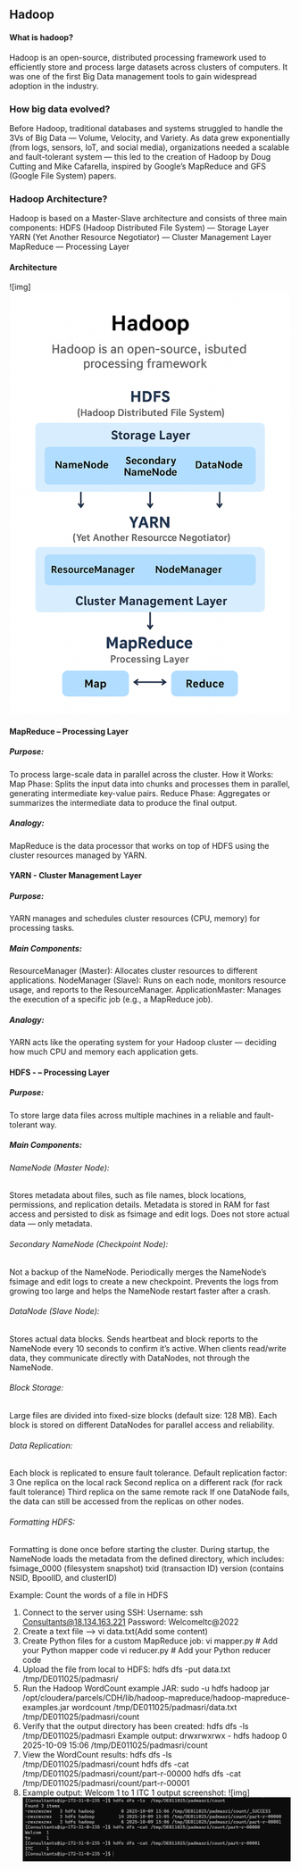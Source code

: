 ## Hadoop
#### What is hadoop?
Hadoop is an open-source, distributed processing framework used to efficiently store and process large datasets across clusters of computers. It was one of the first Big Data management tools to gain widespread adoption in the industry.
### How big data evolved?
Before Hadoop, traditional databases and systems struggled to handle the 3Vs of Big Data — Volume, Velocity, and Variety.
As data grew exponentially (from logs, sensors, IoT, and social media), organizations needed a scalable and fault-tolerant system — this led to the creation of Hadoop by Doug Cutting and Mike Cafarella, inspired by Google’s MapReduce and GFS (Google File System) papers.
### Hadoop Architecture?
Hadoop is based on a Master-Slave architecture and consists of three main components:
HDFS (Hadoop Distributed File System) — Storage Layer
YARN (Yet Another Resource Negotiator) — Cluster Management Layer
MapReduce — Processing Layer

#### Architecture
![img]![Hadoop Architecture.png](Images/Hadoop%20Architecture.png)

#### MapReduce – Processing Layer
##### Purpose:
To process large-scale data in parallel across the cluster.
How it Works:
Map Phase:
Splits the input data into chunks and processes them in parallel, generating intermediate key-value pairs.
Reduce Phase:
Aggregates or summarizes the intermediate data to produce the final output.
##### Analogy:
MapReduce is the data processor that works on top of HDFS using the cluster resources managed by YARN.

#### YARN - Cluster Management Layer
##### Purpose:
YARN manages and schedules cluster resources (CPU, memory) for processing tasks.
##### Main Components:
ResourceManager (Master): Allocates cluster resources to different applications.
NodeManager (Slave): Runs on each node, monitors resource usage, and reports to the ResourceManager.
ApplicationMaster: Manages the execution of a specific job (e.g., a MapReduce job).
##### Analogy:
YARN acts like the operating system for your Hadoop cluster — deciding how much CPU and memory each application gets.

#### HDFS - – Processing Layer
##### Purpose:
To store large data files across multiple machines in a reliable and fault-tolerant way.
##### Main Components:
###### NameNode (Master Node):
Stores metadata about files, such as file names, block locations, permissions, and replication details.
Metadata is stored in RAM for fast access and persisted to disk as fsimage and edit logs.
Does not store actual data — only metadata.
###### Secondary NameNode (Checkpoint Node):
Not a backup of the NameNode.
Periodically merges the NameNode’s fsimage and edit logs to create a new checkpoint.
Prevents the logs from growing too large and helps the NameNode restart faster after a crash.
###### DataNode (Slave Node):
Stores actual data blocks.
Sends heartbeat and block reports to the NameNode every 10 seconds to confirm it’s active.
When clients read/write data, they communicate directly with DataNodes, not through the NameNode.
###### Block Storage:
Large files are divided into fixed-size blocks (default size: 128 MB).
Each block is stored on different DataNodes for parallel access and reliability.
###### Data Replication:
Each block is replicated to ensure fault tolerance.
Default replication factor: 3
One replica on the local rack
Second replica on a different rack (for rack fault tolerance)
Third replica on the same remote rack
If one DataNode fails, the data can still be accessed from the replicas on other nodes.
###### Formatting HDFS:
Formatting is done once before starting the cluster.
During startup, the NameNode loads the metadata from the defined directory, which includes:
fsimage_0000 (filesystem snapshot)
txid (transaction ID)
version (contains NSID, BpoolID, and clusterID)

Example: Count the words of a file in HDFS
1. Connect to the server using SSH:
Username: ssh Consultants@18.134.163.221
Password: WelcomeItc@2022
2. Create a text file --> vi data.txt(Add some content) 
3. Create Python files for a custom MapReduce job:
vi mapper.py     # Add your Python mapper code
vi reducer.py    # Add your Python reducer code
4. Upload the file from local to HDFS:
hdfs dfs -put data.txt /tmp/DE011025/padmasri/ 
5. Run the Hadoop WordCount example JAR:
sudo -u hdfs hadoop jar /opt/cloudera/parcels/CDH/lib/hadoop-mapreduce/hadoop-mapreduce-examples.jar wordcount /tmp/DE011025/padmasri/data.txt /tmp/DE011025/padmasri/count
6. Verify that the output directory has been created:
hdfs dfs -ls /tmp/DE011025/padmasri
Example output:
drwxrwxrwx   - hdfs        hadoop          0 2025-10-09 15:06 /tmp/DE011025/padmasri/count
7. View the WordCount results:
hdfs dfs -ls /tmp/DE011025/padmasri/count
hdfs dfs -cat /tmp/DE011025/padmasri/count/part-r-00000
hdfs dfs -cat /tmp/DE011025/padmasri/count/part-r-00001
8. Example output:
Welcom  1
to      1
ITC     1
output screenshot:
![img]![wordcount_output.png](Images/wordcount_output.png)

